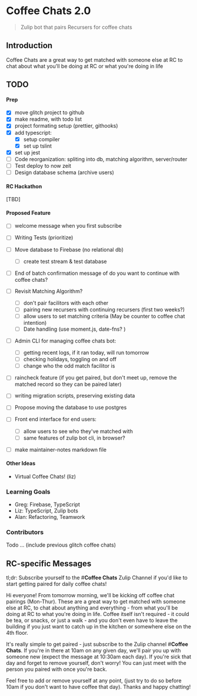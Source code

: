 # Coffee Chats 2.0

> Zulip bot that pairs Recursers for coffee chats

## Introduction

Coffee Chats are a great way to get matched with someone else at RC to chat about what you'll be doing at RC or what you're doing in life

## TODO

#### Prep

- [x] move glitch project to github
- [x] make readme, with todo list
- [x] project formating setup (prettier, githooks)
- [x] add typescript:
  - [x] setup compiler
  - [x] set up tslint
- [x] set up jest
- [ ] Code reorganization: spliting into db, matching algorithm, server/router
- [ ] Test deploy to now zeit
- [ ] Design database schema (archive users)

#### RC Hackathon

[TBD]

#### Proposed Feature

- [ ] welcome message when you first subscribe

- [ ] Writing Tests (prioritize)

- [ ] Move database to Firebase (no relational db)

  - [ ] create test stream & test database

- [ ] End of batch confirmation message of do you want to continue with coffee chats?

- [ ] Revisit Matching Algorithm?

  - [ ] don't pair facilitors with each other
  - [ ] pairing new recursers with continuing recursers (first two weeks?)
  - [ ] allow users to set matching criteria (May be counter to coffee chat intention)
  - [ ] Date handling (use moment.js, date-fns? )

- [ ] Admin CLI for managing coffee chats bot:

  - [ ] getting recent logs, if it ran today, will run tomorrow
  - [ ] checking holidays, toggling on and off
  - [ ] change who the odd match facilitor is

- [ ] raincheck feature (if you get paired, but don't meet up, remove the matched record so they can be paired later)

- [ ] writing migration scripts, preserving existing data

- [ ] Propose moving the database to use postgres

- [ ] Front end interface for end users:

  - [ ] allow users to see who they've matched with
  - [ ] same features of zulip bot cli, in browser?

- [ ] make maintainer-notes markdown file

#### Other Ideas

- Virtual Coffee Chats! (liz)

### Learning Goals

- Greg: Firebase, TypeScript
- Liz: TypeScript, Zulip bots
- Alan: Refactoring, Teamwork

### Contributors

Todo ... (include previous glitch coffee chats)

## RC-specific Messages

tl;dr: Subscribe yourself to the #**Coffee Chats** Zulip Channel if you'd like to start getting paired for daily coffee chats!

Hi everyone! From tomorrow morning, we'll be kicking off coffee chat pairings (Mon-Thur). These are a great way to get matched with someone else at RC, to chat about anything and everything - from what you'll be doing at RC to what you're doing in life. Coffee itself isn't required - it could be tea, or snacks, or just a walk - and you don't even have to leave the building if you just want to catch up in the kitchen or somewhere else on the 4th floor.

It's really simple to get paired - just subscribe to the Zulip channel #**Coffee Chats**. If you're in there at 10am on any given day, we'll pair you up with someone new (expect the message at 10:30am each day). If you're sick that day and forget to remove yourself, don't worry! You can just meet with the person you paired with once you're back.

Feel free to add or remove yourself at any point, (just try to do so before 10am if you don't want to have coffee that day). Thanks and happy chatting!
